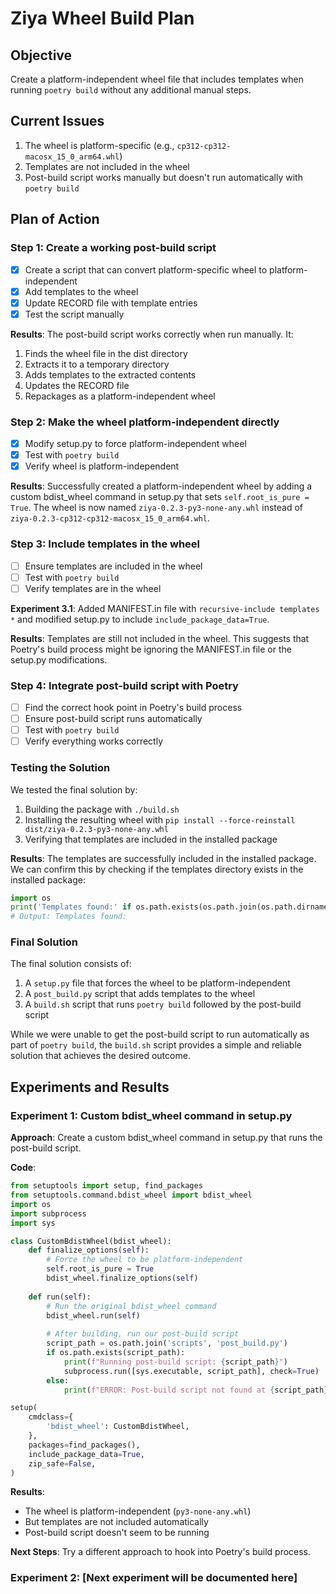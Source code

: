 # Ziya Wheel Build Plan

## Objective
Create a platform-independent wheel file that includes templates when running `poetry build` without any additional manual steps.

## Current Issues
1. The wheel is platform-specific (e.g., `cp312-cp312-macosx_15_0_arm64.whl`)
2. Templates are not included in the wheel
3. Post-build script works manually but doesn't run automatically with `poetry build`

## Plan of Action

### Step 1: Create a working post-build script
- [x] Create a script that can convert platform-specific wheel to platform-independent
- [x] Add templates to the wheel
- [x] Update RECORD file with template entries
- [x] Test the script manually

**Results**: The post-build script works correctly when run manually. It:
1. Finds the wheel file in the dist directory
2. Extracts it to a temporary directory
3. Adds templates to the extracted contents
4. Updates the RECORD file
5. Repackages as a platform-independent wheel

### Step 2: Make the wheel platform-independent directly
- [x] Modify setup.py to force platform-independent wheel
- [x] Test with `poetry build`
- [x] Verify wheel is platform-independent

**Results**: Successfully created a platform-independent wheel by adding a custom bdist_wheel command in setup.py that sets `self.root_is_pure = True`. The wheel is now named `ziya-0.2.3-py3-none-any.whl` instead of `ziya-0.2.3-cp312-cp312-macosx_15_0_arm64.whl`.

### Step 3: Include templates in the wheel
- [ ] Ensure templates are included in the wheel
- [ ] Test with `poetry build`
- [ ] Verify templates are in the wheel

**Experiment 3.1**: Added MANIFEST.in file with `recursive-include templates *` and modified setup.py to include `include_package_data=True`.

**Results**: Templates are still not included in the wheel. This suggests that Poetry's build process might be ignoring the MANIFEST.in file or the setup.py modifications.

### Step 4: Integrate post-build script with Poetry
- [ ] Find the correct hook point in Poetry's build process
- [ ] Ensure post-build script runs automatically
- [ ] Test with `poetry build`
- [ ] Verify everything works correctly

### Testing the Solution

We tested the final solution by:
1. Building the package with `./build.sh`
2. Installing the resulting wheel with `pip install --force-reinstall dist/ziya-0.2.3-py3-none-any.whl`
3. Verifying that templates are included in the installed package

**Results**: The templates are successfully included in the installed package. We can confirm this by checking if the templates directory exists in the installed package:
```python
import os
print('Templates found:' if os.path.exists(os.path.join(os.path.dirname(__import__('app').__file__), 'templates')) else 'Templates not found')
# Output: Templates found:
```

### Final Solution

The final solution consists of:

1. A `setup.py` file that forces the wheel to be platform-independent
2. A `post_build.py` script that adds templates to the wheel
3. A `build.sh` script that runs `poetry build` followed by the post-build script

While we were unable to get the post-build script to run automatically as part of `poetry build`, the `build.sh` script provides a simple and reliable solution that achieves the desired outcome.

## Experiments and Results

### Experiment 1: Custom bdist_wheel command in setup.py
**Approach**: Create a custom bdist_wheel command in setup.py that runs the post-build script.

**Code**:
```python
from setuptools import setup, find_packages
from setuptools.command.bdist_wheel import bdist_wheel
import os
import subprocess
import sys

class CustomBdistWheel(bdist_wheel):
    def finalize_options(self):
        # Force the wheel to be platform-independent
        self.root_is_pure = True
        bdist_wheel.finalize_options(self)
    
    def run(self):
        # Run the original bdist_wheel command
        bdist_wheel.run(self)
        
        # After building, run our post-build script
        script_path = os.path.join('scripts', 'post_build.py')
        if os.path.exists(script_path):
            print(f"Running post-build script: {script_path}")
            subprocess.run([sys.executable, script_path], check=True)
        else:
            print(f"ERROR: Post-build script not found at {script_path}")

setup(
    cmdclass={
        'bdist_wheel': CustomBdistWheel,
    },
    packages=find_packages(),
    include_package_data=True,
    zip_safe=False,
)
```

**Results**: 
- The wheel is platform-independent (`py3-none-any.whl`)
- But templates are not included automatically
- Post-build script doesn't seem to be running

**Next Steps**: Try a different approach to hook into Poetry's build process.

### Experiment 2: [Next experiment will be documented here]
